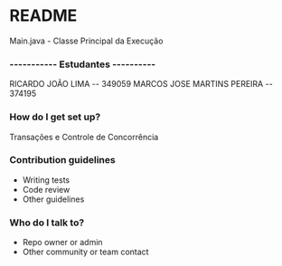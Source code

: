 # README #

Main.java - Classe Principal da Execução

### ----------- Estudantes ---------- ###

RICARDO JOÃO LIMA            --  349059
MARCOS JOSE MARTINS PEREIRA  --  374195

### How do I get set up? ###

Transações e Controle de Concorrência

### Contribution guidelines ###

* Writing tests
* Code review
* Other guidelines

### Who do I talk to? ###

* Repo owner or admin
* Other community or team contact